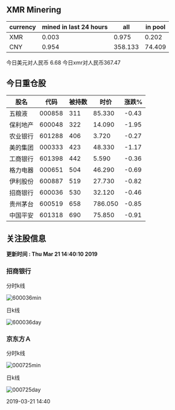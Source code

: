 ## XMR Minering

|currency|mined in last 24 hours|all|in pool|
|---|---|---|---|
|XMR|0.003|0.975|0.202|
|CNY|0.954|358.133|74.409|

今日美元对人民币 6.68	今日xmr对人民币367.47


## 今日重仓股 

|股名|代码|被持数|时价|涨跌%|
|---|---|---|---|---|
|五粮液|000858|311|85.330|-0.43|
|保利地产|600048|322|14.090|-1.95|
|农业银行|601288|406|3.720|-0.27|
|美的集团|000333|423|48.330|-1.17|
|工商银行|601398|442|5.590|-0.36|
|格力电器|000651|504|46.290|-0.69|
|伊利股份|600887|519|27.730|-0.82|
|招商银行|600036|530|32.120|-0.46|
|贵州茅台|600519|658|786.050|-0.85|
|中国平安|601318|690|75.850|-0.91|

## 关注股信息
**更新时间 : Thu Mar 21 14:40:10 2019**
### 招商银行 
分时k线

![600036min](http://image.sinajs.cn/newchart/min/n/sh600036.gif)

日k线

![600036day](http://image.sinajs.cn/newchart/daily/n/sh600036.gif)

### 京东方Ａ 
分时k线

![000725min](http://image.sinajs.cn/newchart/min/n/sz000725.gif)

日k线

![000725day](http://image.sinajs.cn/newchart/daily/n/sz000725.gif)

2019-03-21 14:40